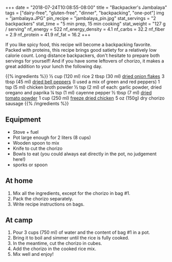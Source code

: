 +++
date = "2018-07-24T10:08:55-08:00"
title = "Backpacker's Jambalaya"
tags = ["dairy-free", "gluten-free", "dinner", "backpacking", "one-pot"]
img = "jambalaya.JPG"
pin_recipe = "jambalaya_pin.jpg"
stat_servings = "2 backpackers"
stat_time = "5 min prep, 15 min cooking"
stat_weight = "127 g / serving"
nf_energy = 522
nf_energy_density = 4.1
nf_carbs = 32.2
nf_fiber = 2.9
nf_protein = 41.9
nf_fat = 16.2
+++

If you like spicy food, this recipe will become a backpacking favorite. Packed with proteins, this recipe brings good satiety for a relatively low calorie count. Long distance backpackers, don't hesitate to prepare both servings for yourself! And if you have some leftovers of chorizo, it makes a great addition to your lunch the following day.
 
 
{{% ingredients %}}
½ cup (120 ml) rice
2 tbsp (30 ml) <a target="_blank" href="https://www.amazon.com/gp/product/B001VNGMW0/ref=as_li_tl?ie=UTF8&camp=1789&creative=9325&creativeASIN=B001VNGMW0&linkCode=as2&tag=gourmethiking-20&linkId=332519d0941ce0d0ae06eb472ad89ff2">dried onion flakes</a><img src="//ir-na.amazon-adsystem.com/e/ir?t=gourmethiking-20&l=am2&o=1&a=B001VNGMW0" width="1" height="1" border="0" alt="" style="border:none !important; margin:0px !important;" />
3 tbsp (45 ml) <a target="_blank" href="https://www.amazon.com/gp/product/B007C7D2D6/ref=as_li_tl?ie=UTF8&camp=1789&creative=9325&creativeASIN=B007C7D2D6&linkCode=as2&tag=gourmethiking-20&linkId=9f4e3c3870f8f3672bafc88d846b7af2">dried bell peppers</a><img src="//ir-na.amazon-adsystem.com/e/ir?t=gourmethiking-20&l=am2&o=1&a=B007C7D2D6" width="1" height="1" border="0" alt="" style="border:none !important; margin:0px !important;" /> (I used a mix of green and red peppers)
1 tsp (5 ml) chicken broth powder
½ tsp (2 ml) of each: garlic powder, dried oregano and paprika
¼ tsp (1 ml) cayenne pepper
½ tbsp (7 ml) <a target="_blank" href="https://www.amazon.com/gp/product/B0039QOSKA/ref=as_li_tl?ie=UTF8&camp=1789&creative=9325&creativeASIN=B0039QOSKA&linkCode=as2&tag=gourmethiking-20&linkId=a80d5383ef9ce0d3a260f66fc928203e">dried tomato powder</a><img src="//ir-na.amazon-adsystem.com/e/ir?t=gourmethiking-20&l=am2&o=1&a=B0039QOSKA" width="1" height="1" border="0" alt="" style="border:none !important; margin:0px !important;" />
1 cup (250 ml) <a target="_blank" href="https://www.amazon.com/gp/product/B000M8071M/ref=as_li_tl?ie=UTF8&camp=1789&creative=9325&creativeASIN=B000M8071M&linkCode=as2&tag=gourmethiking-20&linkId=9844477455f5e823b7f670506e351c0b">freeze dried chicken</a><img src="//ir-na.amazon-adsystem.com/e/ir?t=gourmethiking-20&l=am2&o=1&a=B000M8071M" width="1" height="1" border="0" alt="" style="border:none !important; margin:0px !important;" />
5 oz (150g) dry chorizo sausage
{{% /ingredients %}}
 
## Equipment
- Stove + fuel
- Pot large enough for 2 liters (8 cups)
- Wooden spoon to mix
- Knife to cut the chorizo
- Bowls to eat (you could always eat directly in the pot, no judgement here!)
- sporks or spoon
 
## At home
1. Mix all the ingredients, except for the chorizo in bag #1. 
1. Pack the chorizo separately.
1. Write recipe instructions on bags.
 
## At camp
1. Pour 3 cups (750 ml) of water and the content of bag #1 in a pot.
1. Bring it to boil and simmer until the rice is fully cooked.
1. In the meantime, cut the chorizo in cubes. 
1. Add the chorizo in the cooked rice mix. 
1. Mix well and enjoy!


